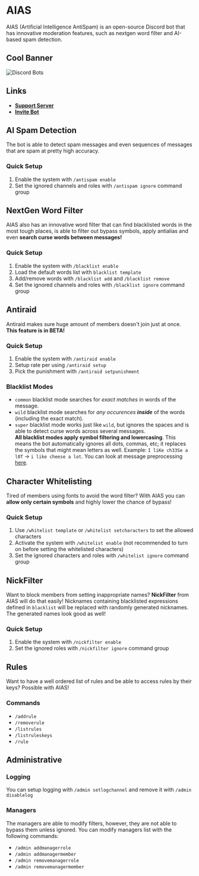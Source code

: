 # AIAS
AIAS (Artificial Intelligence AntiSpam) is an open-source Discord bot that has innovative moderation features, such as nextgen word filter and AI-based spam detection.
## Cool Banner
![Discord Bots](https://top.gg/api/widget/962093056910323743.svg)<br>
## Links
- **[Support Server](https://discord.gg/TsSAfdN4hS)**
- **[Invite Bot](https://discord.com/api/oauth2/authorize?client_id=962093056910323743&permissions=1374524140630&scope=bot%20applications.commands)**
## AI Spam Detection
The bot is able to detect spam messages and even sequences of messages that are spam at pretty high accuracy. <!-- if well trained -->
### Quick Setup
1. Enable the system with `/antispam enable`
2. Set the ignored channels and roles with `/antispam ignore` command group

## NextGen Word Filter
AIAS also has an innovative word filter that can find blacklisted words in the most tough places, is able to filter out bypass symbols, apply antialias and even **search curse words between messages!**
### Quick Setup
1. Enable the system with `/blacklist enable`
2. Load the default words list with `blacklist template`
3. Add/remove words with `/blacklist add` and `/blacklist remove`
4. Set the ignored channels and roles with `/blacklist ignore` command group

## Antiraid
Antiraid makes sure huge amount of members doesn't join just at once. **This feature is in BETA!**

### Quick Setup
1. Enable the system with `/antiraid enable`
2. Setup rate per using `/antiraid setup`
3. Pick the punishment with `/antiraid setpunishment`

### Blacklist Modes
- `common` blacklist mode searches for *exact matches* in words of the message.
- `wild` blacklist mode searches for *any occurences __inside__* of the words (including the exact match).
- `super` blacklist mode works just like `wild`, but ignores the spaces and is able to detect curse words across several messages. <br>
**All blacklist modes apply symbol filtering and lowercasing**. This means the bot automatically ignores all dots, commas, etc; it replaces the symbols that might mean letters as well.
Example: `I liKe ch33Se a l0T` -> `i like cheese a lot`. You can look at message preprocessing [here](https://github.com/Exenifix/AIAS/blob/master/utils/filters/blacklist.py).

## Character Whitelisting
Tired of members using fonts to avoid the word filter? With AIAS you can **allow only certain symbols** and highly lower the chance of bypass!

### Quick Setup
1. Use `/whitelist template` or `/whitelist setcharacters` to set the allowed characters
2. Activate the system with `/whitelist enable` (not recommended to turn on before setting the whitelisted characters)
3. Set the ignored characters and roles with `/whitelist ignore` command group

## NickFilter
Want to block members from setting inappropriate names? **NickFilter** from AIAS will do that easily! Nicknames containing blacklisted expressions defined in `blacklist` will be replaced with randomly generated nicknames. The generated names look good as well!

### Quick Setup
1. Enable the system with `/nickfilter enable`
2. Set the ignored roles with `/nickfilter ignore` command group

## Rules
Want to have a well ordered list of rules and be able to access rules by their keys? Possible with AIAS!

### Commands
- `/addrule`
- `/removerule`
- `/listrules`
- `/listruleskeys`
- `/rule`

## Administrative
### Logging
You can setup logging with `/admin setlogchannel` and remove it with `/admin disablelog`

### Managers
The managers are able to modify filters, however, they are not able to bypass them unless ignored.
You can modify managers list with the following commands:
- `/admin addmanagerrole`
- `/admin addmanagermember`
- `/admin removemanagerrole`
- `/admin removemanagermember`
